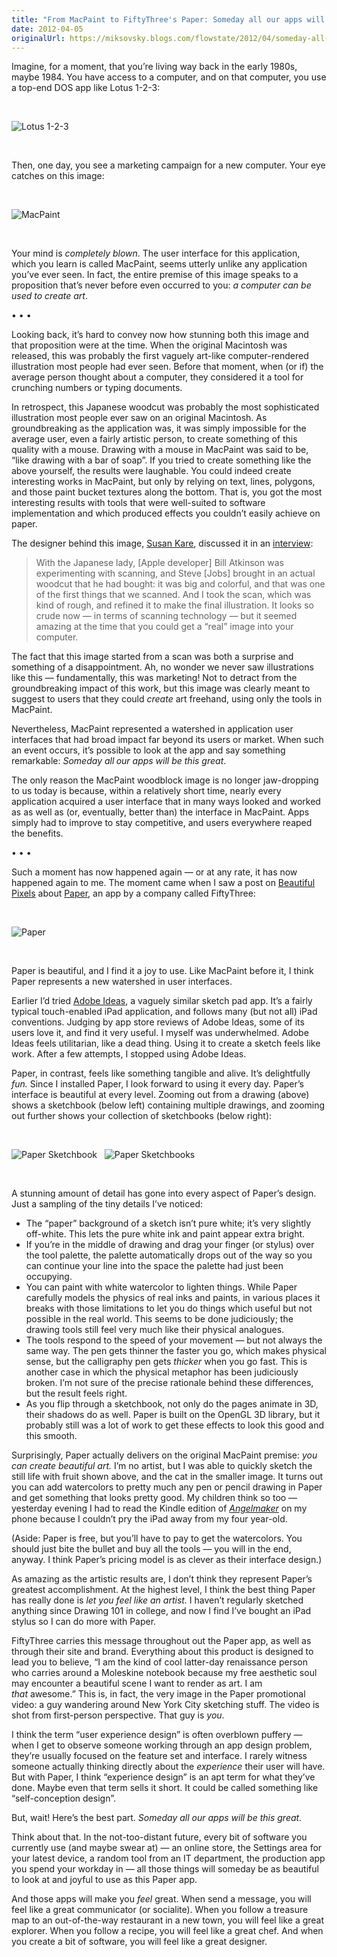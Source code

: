 ```yaml
---
title: "From MacPaint to FiftyThree's Paper: Someday all our apps will be this great"
date: 2012-04-05
originalUrl: https://miksovsky.blogs.com/flowstate/2012/04/someday-all-our-apps-will-be-this-great.html
---
```


<p>
  Imagine, for a moment, that you’re living way back in the early 1980s, maybe
  1984. You have access to a computer, and on that computer,&#0160;you use a
  top-end DOS app like Lotus 1-2-3:
</p>
<p>&#0160;</p>
<p>
  <img
    alt="Lotus 1-2-3"
    src="/images/flowstate/6a00d83451fb6769e20168e99b1982970c-pi.png"
  />
</p>
<p>&#0160;</p>
<p>
  Then, one day, you see a marketing campaign for a new computer. Your eye
  catches on this image:
</p>
<p>&#0160;</p>
<p>
  <img
    alt="MacPaint"
    src="/images/flowstate/6a00d83451fb6769e2016303a54464970d-pi.png"
  />
</p>
<p>&#0160;</p>
<p>
  Your mind is <em>completely blown</em>. The user interface for this
  application, which you learn is called MacPaint, seems utterly unlike any
  application you’ve ever seen. In fact, the entire premise of this image speaks
  to a proposition that’s never before even occurred to you:
  <em>a computer can be used to create art</em>.
</p>
<p>
  <span>•&#0160;•&#0160;•</span>
</p>
<p>
  Looking back, it’s hard to convey now how stunning both this image and that
  proposition were at the time. When the original Macintosh was released, this
  was probably the first vaguely art-like computer-rendered illustration most
  people had ever seen. Before that moment, when (or if) the average person
  thought about a computer, they considered it a tool for crunching numbers or
  typing documents.
</p>
<p>
  In retrospect, this Japanese woodcut was probably the most sophisticated
  illustration most people ever saw on an original Macintosh. As groundbreaking
  as the application was, it was simply&#0160;impossible for the average user,
  even a fairly artistic person, to create something of this quality with a
  mouse. Drawing with a mouse in MacPaint was said to be, “like drawing with a
  bar of soap”. If you tried to create something like the above yourself, the
  results were laughable.&#0160;You could indeed create interesting works in
  MacPaint, but only by relying on text, lines, polygons, and those paint bucket
  textures along the bottom. That is, you got the most interesting results with
  tools that were well-suited to software implementation and which produced
  effects you couldn’t easily achieve on paper.
</p>
<p>
  The designer behind this image,&#0160;<a href="http://kare.com/">Susan Kare</a
  >, discussed it in an
  <a href="http://library.stanford.edu/mac/primary/interviews/kare/trans.html"
    >interview</a
  >:
</p>
<blockquote>
  <p>
    With the Japanese lady, [Apple developer] Bill Atkinson was experimenting
    with scanning, and Steve [Jobs] brought in an actual woodcut that he had
    bought: it was big and colorful, and that was one of the first things that
    we scanned. And I took the scan, which was kind of rough, and refined it to
    make the final illustration. It looks so crude now — in terms of scanning
    technology — but it seemed amazing at the time that you could get a “real”
    image into your computer.
  </p>
</blockquote>
<p>
  The fact that this image started from a scan was both a surprise and something
  of a disappointment. Ah, no wonder we never saw illustrations like this —
  fundamentally, this was marketing! Not to detract from the groundbreaking
  impact of this work, but this image was clearly meant to suggest to users that
  they could <em>create </em>art freehand, using only the tools in MacPaint.
</p>
<p>
  Nevertheless, MacPaint represented a watershed in application user interfaces
  that had broad impact far beyond its users or market. When such an event
  occurs, it’s possible to look at the app and say something remarkable:
  <em>Someday all<strong> </strong>our apps will be this great</em>.
</p>
<p>
  The only reason the MacPaint woodblock image is no longer jaw-dropping to us
  today is because, within a relatively short time, nearly every application
  acquired a user interface that in many ways looked and worked as as well as
  (or, eventually, better than) the interface in MacPaint. Apps simply had to
  improve to stay competitive, and users everywhere reaped the benefits.
</p>
<p>
  <span>•&#0160;•&#0160;•</span>
</p>
<p>
  Such a moment has now happened again — or at any rate, it has now happened
  again to me. The moment came when I saw a post on
  <a
    href="http://beautifulpixels.com/ipad/paper-bring-out-the-creative-genius-in-you/"
    target="_self"
    >Beautiful Pixels</a
  >
  about&#0160;<a href="http://www.fiftythree.com/paper">Paper</a>, an app by a
  company called FiftyThree:
</p>
<p>&#0160;</p>
<p>
  <img
    alt="Paper"
    src="/images/flowstate/6a00d83451fb6769e2016303a5450a970d-pi.png"
  />
</p>
<p>&#0160;</p>
<p>
  Paper is beautiful, and I find it a joy to use.&#0160;Like MacPaint before it,
  I think Paper represents a new watershed in user interfaces.
</p>
<p>
  Earlier I’d tried
  <a href="http://itunes.apple.com/us/app/adobe-ideas/id364617858?mt=8"
    >Adobe Ideas</a
  >, a vaguely similar sketch pad app. It’s a fairly typical touch-enabled iPad
  application, and follows many (but not all) iPad conventions. Judging by app
  store reviews of Adobe Ideas, some of its users love it, and find it very
  useful. I myself was underwhelmed. Adobe Ideas feels utilitarian, like a dead
  thing. Using it to create a sketch feels like work. After a few attempts, I
  stopped using Adobe Ideas.
</p>
<p>
  Paper, in contrast, feels like something tangible and alive. It’s delightfully
  <em>fun.</em> Since I installed Paper, I look forward to using it every
  day.&#0160;Paper’s interface is beautiful at every level. Zooming out from a
  drawing (above) shows a sketchbook (below left) containing multiple drawings,
  and zooming out further shows your collection of sketchbooks (below right):
</p>
<p>&#0160;</p>
<p>
  <img
    alt="Paper Sketchbook"
    src="/images/flowstate/6a00d83451fb6769e20167649a0194970b-pi.png"
  />
  &#0160;
  <img
    alt="Paper Sketchbooks"
    src="/images/flowstate/6a00d83451fb6769e20167649a0278970b-pi.png"
  />
</p>
<p>&#0160;</p>
<p>
  A stunning amount of detail has gone into every aspect of Paper’s design. Just
  a sampling of the tiny details I’ve noticed:
</p>
<ul>
  <li>
    The “paper” background of a sketch isn’t pure white; it’s very slightly
    off-white. This lets the pure white ink and paint appear extra bright.
  </li>
  <li>
    If you’re in the middle of drawing and drag your finger (or stylus) over the
    tool palette, the palette automatically drops out of the way so you can
    continue your line into the space the palette had just been occupying.
  </li>
  <li>
    You can paint with white watercolor to lighten things. While Paper carefully
    models the physics of real inks and paints, in various places it breaks with
    those limitations to let you do things which useful but not possible in the
    real world. This seems to be done judiciously; the drawing tools still feel
    very much like their physical analogues.
  </li>
  <li>
    The tools respond to the speed of your movement — but not always the same
    way. The pen gets thinner the faster you go, which makes physical sense, but
    the calligraphy pen gets <em>thicker</em>&#0160;when you go fast.&#0160;This
    is another case in which the physical metaphor has been judiciously broken.
    I’m not sure of the precise rationale behind these differences, but the
    result feels right.
  </li>
  <li>
    As you flip through a sketchbook, not only do the pages animate in 3D, their
    shadows do as well. Paper is built on the OpenGL 3D library, but it
    probably&#0160;still was a lot of work to get these effects to look this
    good and this smooth.
  </li>
</ul>
<p>
  Surprisingly, Paper actually delivers on the original MacPaint premise:
  <em>you can create beautiful art. </em>I’m no artist, but I was able to
  quickly sketch the still life with fruit shown above, and the cat in the
  smaller image. It turns out you can add watercolors to pretty much any pen or
  pencil drawing in Paper and get something that looks pretty good. My children
  think so too — yesterday evening I had to read the Kindle edition of
  <em><a href="http://amzn.to/HVMAcr">Angelmaker</a></em> on my phone because I
  couldn’t pry the iPad away from my four year-old.
</p>
<p>
  (Aside: Paper is free, but you’ll have to pay to get the watercolors. You
  should just bite the bullet and buy all the tools — you will in the end,
  anyway. I think Paper’s pricing model is as clever as their interface design.)
</p>
<p>
  As amazing as the artistic results are, I don’t think they represent Paper’s
  greatest accomplishment. At the highest level, I think the best thing Paper
  has really done is <em>let you feel like an artist. </em>I haven’t regularly
  sketched anything since Drawing 101 in college, and now I find I’ve bought an
  iPad stylus so I can do more with Paper.
</p>
<p>
  FiftyThree carries this message throughout out the Paper app, as well as
  through their site and brand. Everything about this product is designed to
  lead you to believe, “I am the kind of cool latter-day renaissance person who
  carries around a Moleskine notebook because my free aesthetic soul may
  encounter a beautiful scene I want to render as art. I am
  <em>that</em>&#0160;awesome.” This is, in fact, the very image in the Paper
  promotional video: a guy wandering around New York City sketching stuff. The
  video is shot from first-person perspective. That guy is <em>you</em>.
</p>
<p>
  I think the term “user experience design” is often&#0160;overblown puffery —
  when I get to observe someone working through an app design problem, they’re
  usually focused on the feature set and interface. I rarely witness someone
  actually thinking directly about the <em>experience</em> their user will have.
  But with Paper, I think “experience design” is an apt term for what they’ve
  done. Maybe even that term sells it short. It could be called something like
  “self-conception design”.
</p>
<p>
  But, wait! Here’s the best part.
  <em>Someday all our apps will be this great.</em>
</p>
<p>
  Think about that. In the not-too-distant future, every bit of software you
  currently use (and maybe swear at) — an online store, the Settings area for
  your latest device, a random tool from an IT department, the production app
  you spend your workday in — all those things will someday be as beautiful to
  look at and joyful to use as this Paper app.
</p>
<p>
  And those apps will make you <em>feel </em>great. When send a message, you
  will feel like a great communicator (or socialite). When you follow a treasure
  map to an out-of-the-way restaurant in a new town, you will feel like a great
  explorer. When you follow a recipe, you will feel like a great chef. And when
  you create a bit of software, you will feel like a great designer.
</p>
